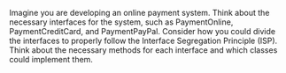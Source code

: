 Imagine you are developing an online payment system. Think about the necessary interfaces for the system, such as PaymentOnline, PaymentCreditCard, and PaymentPayPal. Consider how you could divide the interfaces to properly follow the Interface Segregation Principle (ISP). Think about the necessary methods for each interface and which classes could implement them.